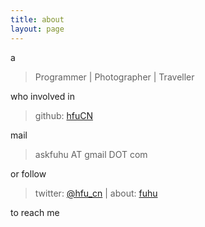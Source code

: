 ```yaml
---
title: about
layout: page
---
```


a

> Programmer | Photographer | Traveller

who involved in

> github: [hfuCN](https://github.com/hfuCN?tab=contributions&period=monthly)

mail

> askfuhu AT gmail DOT com

or follow

> twitter: [@hfu_cn](https://twitter.com/hfu_cn) | about: [fuhu](http://about.me/hfucn)

to reach me


